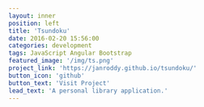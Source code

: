```yaml
---
layout: inner
position: left
title: 'Tsundoku'
date: 2016-02-20 15:56:00
categories: development
tags: JavaScript Angular Bootstrap
featured_image: '/img/ts.png'
project_link: 'https://janroddy.github.io/tsundoku/'
button_icon: 'github'
button_text: 'Visit Project'
lead_text: 'A personal library application.'
---
```


